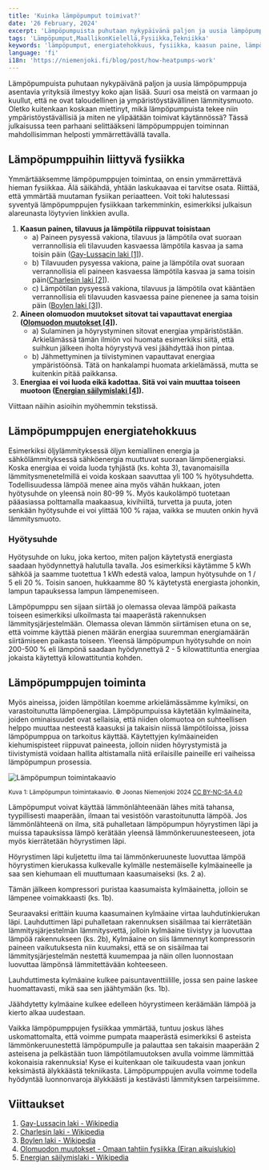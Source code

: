 ```yaml
---
title: 'Kuinka lämpöpumput toimivat?'
date: '26 February, 2024'
excerpt: 'Lämpöpumpuista puhutaan nykypäivänä paljon ja uusia lämpöpumppuja asentavia yrityksiä ilmestyy koko ajan lisää. Suuri osa meistä on varmaan jo ymmärtänyt, että ne ovat taloudellinen ja ympäristöystävällinen lämmitysmuoto. Oletko kuitenkaan koskaan miettinyt, mikä lämpöpumpuista tekee niin ympäristöystävällisiä ja miten ne ylipäätään toimivat käytännössä? Tässä julkaisussa teen parhaani selittääkseni lämpöpumppujen toiminnan mahdollisimman helposti ymmärrettävällä tavalla.'
tags: 'Lämpöpumput,MaallikonKielellä,Fysiikka,Tekniikka'
keywords: 'lämpöpumput, energiatehokkuus, fysiikka, kaasun paine, lämpötila, hyötysuhde, kylmäaine, toiminta, lämmön siirto, kompressori, lauhdutin, höyrystin, paisuntaventtiili, kestävä kehitys, ympäristöystävällisyys'
language: 'fi'
i18n: 'https://niemenjoki.fi/blog/post/how-heatpumps-work'
---
```


Lämpöpumpuista puhutaan nykypäivänä paljon ja uusia lämpöpumppuja asentavia yrityksiä ilmestyy koko ajan lisää. Suuri osa meistä on varmaan jo kuullut, että ne ovat taloudellinen ja ympäristöystävällinen lämmitysmuoto. Oletko kuitenkaan koskaan miettinyt, mikä lämpöpumpuista tekee niin ympäristöystävällisiä ja miten ne ylipäätään toimivat käytännössä? Tässä julkaisussa teen parhaani selittääkseni lämpöpumppujen toiminnan mahdollisimman helposti ymmärrettävällä tavalla.

## Lämpöpumppuihin liittyvä fysiikka

Ymmärtääksemme lämpöpumppujen toimintaa, on ensin ymmärrettävä hieman fysiikkaa. Älä säikähdä, yhtään laskukaavaa ei tarvitse osata. Riittää, että ymmärtää muutaman fysiikan periaatteen. Voit toki halutessasi syventyä lämpöpumppujen fysiikkaan tarkemminkin, esimerkiksi julkaisun alareunasta löytyvien linkkien avulla.

1. **Kaasun painen, tilavuus ja lämpötila riippuvat toisistaan**
   - a) Paineen pysyessä vakiona, tilavuus ja lämpötila ovat suoraan verrannollisia eli tilavuuden kasvaessa lämpötila kasvaa ja sama toisin päin ([Gay-Lussacin laki [1]](#viittaukset)).
   - b) Tilavuuden pysyessa vakiona, paine ja lämpötila ovat suoraan verrannollisia eli paineen kasvaessa lämpötila kasvaa ja sama toisin päin([Charlesin laki [2]](#viittaukset)).
   - c) Lämpötilan pysyessä vakiona, tilavuus ja lämpötila ovat kääntäen verrannollisia eli tilavuuden kasvaessa paine pienenee ja sama toisin päin ([Boylen laki [3]](#viittaukset)).
2. **Aineen olomuodon muutokset sitovat tai vapauttavat energiaa ([Olomuodon muutokset [4]](#viittaukset)).**
   - a) Sulaminen ja höyrystyminen sitovat energiaa ympäristöstään. Arkielämässä tämän ilmiön voi huomata esimerkiksi siitä, että suihkun jälkeen iholta höyrystyvä vesi jäähdyttää ihon pintaa.
   - b) Jähmettyminen ja tiivistyminen vapauttavat energiaa ympäristöönsä. Tätä on hankalampi huomata arkielämässä, mutta se kuitenkin pitää paikkansa.
3. **Energiaa ei voi luoda eikä kadottaa. Sitä voi vain muuttaa toiseen muotoon ([Energian säilymislaki [4]](#viittaukset)).**

Viittaan näihin asioihin myöhemmin tekstissä.

## Lämpöpumppujen energiatehokkuus

Esimerkiksi öljylämmityksessä öljyn kemiallinen energia ja sähkölämmityksessä sähköenergia muuttuvat suoraan lämpöenergiaksi. Koska energiaa ei voida luoda tyhjästä (ks. kohta 3), tavanomaisilla lämmitysmenetelmillä ei voida koskaan saavuttaa yli 100 % hyötysuhdetta. Todellisuudessa lämpöä menee aina myös vähän hukkaan, joten hyötysuhde on yleensä noin 80-99 %. Myös kaukolämpö tuotetaan pääasiassa polttamalla maakaasua, kivihiiltä, turvetta ja puuta, joten senkään hyötysuhde ei voi ylittää 100 % rajaa, vaikka se muuten onkin hyvä lämmitysmuoto.

<aside>
   <h3>Hyötysuhde</h3>
   <div>
      Hyötysuhde on luku, joka kertoo, miten paljon käytetystä energiasta saadaan hyödynnettyä halutulla tavalla. Jos esimerkiksi käytämme 5 kWh sähköä ja saamme tuotettua 1 kWh edestä valoa, lampun hyötysuhde on 1 / 5 eli 20 %. Toisin sanoen, hukkaamme 80 % käytetystä energiasta johonkin, lampun tapauksessa lampun lämpenemiseen.
   </div>
</aside>

Lämpöpumppu sen sijaan siirtää jo olemassa olevaa lämpöä paikasta toiseen esimerkiksi ulkoilmasta tai maaperästä rakennuksen lämmitysjärjestelmään. Olemassa olevan lämmön siirtämisen etuna on se, että voimme käyttää pienen määrän energiaa suuremman energiamäärän siirtämiseen paikasta toiseen. Yleensä lämpöpumpun hyötysuhde on noin 200-500 % eli lämpönä saadaan hyödynnettyä 2 - 5 kilowattituntia energiaa jokaista käytettyä kilowattituntia kohden.

## Lämpöpumppujen toiminta

Myös aineissa, joiden lämpötilan koemme arkielämässämme kylmiksi, on varastoitunutta lämpöenergiaa. Lämpöpumpuissa käytetään kylmäaineita, joiden ominaisuudet ovat sellaisia, että niiden olomuotoa on suhteellisen helppo muuttaa nesteestä kaasuksi ja takaisin niissä lämpötiloissa, joissa lämpöpumppua on tarkoitus käyttää. Käytettyjen kylmäaineiden kiehumispisteet riippuvat paineesta, jolloin niiden höyrystymistä ja tiivistymistä voidaan hallita altistamalla niitä erilaisille paineille eri vaiheissa lämpöpumpun prosessia.

<picture>
  <source srcset="/images/posts/kuinka-lampopumput-toimivat/lampopumppu_toimintakaavio.webp" type="image/webp" />
  <source srcset="/images/posts/kuinka-lampopumput-toimivat/lampopumppu_toimintakaavio.jpg" type="image/jpeg" />
  <img src="/images/posts/kuinka-lampopumput-toimivat/lampopumppu_toimintakaavio.jpg" alt="Lämpöpumpun toimintakaavio" style="max-width: calc(100vw - 4em)" loading="lazy"/>
</picture>

<sup>Kuva 1: Lämpöpumpun toimintakaavio. &copy; Joonas Niemenjoki 2024 [CC BY-NC-SA 4.0](https://creativecommons.org/licenses/by-nc-sa/4.0/deed.fi)</sup>

Lämpöpumput voivat käyttää lämmönlähteenään lähes mitä tahansa, tyypillisesti maaperään, ilmaan tai vesistöön varastoitunutta lämpöä. Jos lämmönlähteenä on ilma, sitä puhalletaan lämpöpumpun höyrystimen läpi ja muissa tapauksissa lämpö kerätään yleensä lämmönkeruunesteeseen, jota myös kierrätetään höyrystimen läpi.

Höyrystimen läpi kuljetettu ilma tai lämmönkeruuneste luovuttaa lämpöä höyrystimen kierukassa kulkevalle kylmälle nestemäiselle kylmäaineelle ja saa sen kiehumaan eli muuttumaan kaasumaiseksi (ks. 2 a).

Tämän jälkeen kompressori puristaa kaasumaista kylmäainetta, jolloin se lämpenee voimakkaasti (ks. 1b).

Seuraavaksi erittäin kuuma kaasumainen kylmäaine virtaa lauhdutinkierukan läpi. Lauhduttimen läpi puhalletaan rakennuksen sisäilmaa tai kierrätetään lämmitysjärjestelmän lämmitysvettä, jolloin kylmäaine tiivistyy ja luovuttaa lämpöä rakennukseen (ks. 2b), Kylmäaine on siis lämmennyt kompressorin paineen vaikutuksesta niin kuumaksi, että se on sisäilmaa tai lämmitysjärjestelmän nestettä kuumempaa ja näin ollen luonnostaan luovuttaa lämpönsä lämmitettävään kohteeseen.

Lauhduttimesta kylmäaine kulkee paisuntaventtiilille, jossa sen paine laskee huomattavasti, mikä saa sen jäähtymään (ks. 1b).

Jäähdytetty kylmäaine kulkee edelleen höyrystimeen keräämään lämpöä ja kierto alkaa uudestaan.

Vaikka lämpöpumppujen fysiikkaa ymmärtää, tuntuu joskus lähes uskomattomalta, että voimme pumpata maaperästä esimerkiksi 6 asteista lämmönkeruunestettä lämpöpumpulle ja palauttaa sen takaisin maaperään 2 asteisena ja pelkästään tuon lämpötilamuutoksen avulla voimme lämmittää kokonaisia rakennuksia! Kyse ei kuitenkaan ole taikuudesta vaan jonkun keksimästä älykkäästä tekniikasta. Lämpöpumppujen avulla voimme todella hyödyntää luonnonvaroja älykkäästi ja kestävästi lämmityksen tarpeisiimme.

## Viittaukset

1. [Gay-Lussacin laki - Wikipedia](https://fi.wikipedia.org/wiki/Gay-Lussacin_laki)
2. [Charlesin laki - Wikipedia](https://fi.wikipedia.org/wiki/Charlesin_laki)
3. [Boylen laki - Wikipedia](https://fi.wikipedia.org/wiki/Boylen_laki)
4. [Olomuodon muutokset - Omaan tahtiin fysiikka (Eiran aikuislukio)](https://fysiikka.omaantahtiin.com/etusivu/fysiikka-2/olomuodon-muutokset)
5. [Energian säilymislaki - Wikipedia](https://fi.wikipedia.org/wiki/Energian_s%C3%A4ilymislaki)
